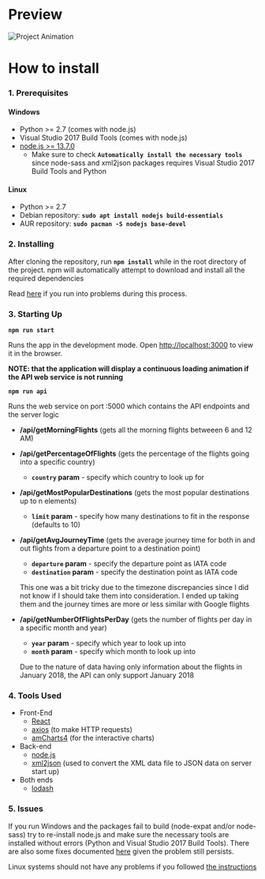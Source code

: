 # Preview

![Project Animation](https://media.giphy.com/media/dUefio9NY26Kw05Ecr/giphy.gif)

# How to install

### 1. Prerequisites
#### Windows
- Python >= 2.7 (comes with node.js)
- Visual Studio 2017 Build Tools (comes with node.js)
- [node.js >= 13.7.0](https://nodejs.org/en/)
  - Make sure to check **`Automatically install the necessary tools`** since node-sass and xml2json packages requires Visual Studio 2017 Build Tools and Python
#### Linux
- Python >= 2.7
- Debian repository: **`sudo apt install nodejs build-essentials`**
- AUR repository: **`sudo pacman -S nodejs base-devel`**

### 2. Installing

After cloning the repository, run **`npm install`** while in the root directory of the project. npm will automatically attempt to download and install all the required dependencies

Read [here](https://github.com/rdneagu/fs-a2-react#4-issues) if you run into problems during this process.

### 3. Starting Up

**`npm run start`**

Runs the app in the development mode.
Open [http://localhost:3000](http://localhost:3000) to view it in the browser.

**NOTE: that the application will display a continuous loading animation if the API web service is not running**

**`npm run api`**

Runs the web service on port :5000 which contains the API endpoints and the server logic
- **/api/getMorningFlights** (gets all the morning flights betweeen 6 and 12 AM)
- **/api/getPercentageOfFlights** (gets the percentage of the flights going into a specific country)
  - **`country` param** - specify which country to look up for
- **/api/getMostPopularDestinations** (gets the most popular destinations up to n elements)
  - **`limit` param** - specify how many destinations to fit in the response (defaults to 10)
- **/api/getAvgJourneyTime** (gets the average journey time for both in and out flights from a departure point to a destination point)
  - **`departure` param**   - specify the departure point as IATA code
  - **`destination` param** - specify the destination point as IATA code
  
  This one was a bit tricky due to the timezone discrepancies since I did not know if I should take them into consideration. I ended up taking them and the journey times are more or less similar with Google flights
- **/api/getNumberOfFlightsPerDay** (gets the number of flights per day in a specific month and year)
  - **`year` param**  - specify which year to look up into
  - **`month` param** - specify which month to look up into
  
  Due to the nature of data having only information about the flights in January 2018, the API can only support January 2018

### 4. Tools Used

- Front-End
  - [React](https://reactjs.org/)
  - [axios](https://github.com/axios/axios) (to make HTTP requests)
  - [amCharts4](https://www.amcharts.com/docs/v4/) (for the interactive charts)
- Back-end
  - [node.js](https://nodejs.org/en/)
  - [xml2json](https://www.npmjs.com/package/xml2json) (used to convert the XML data file to JSON data on server start up)
- Both ends
  - [lodash](https://lodash.com/)

### 5. Issues

If you run Windows and the packages fail to build (node-expat and/or node-sass) try to re-install node.js and make sure the necessary tools are installed without errors (Python and Visual Studio 2017 Build Tools). There are also some fixes documented [here](https://github.com/astro/node-expat/blob/master/README.md#windows) given the problem still persists.

Linux systems should not have any problems if you followed [the instructions](https://github.com/rdneagu/fs-a2-react#1-prerequisites)
